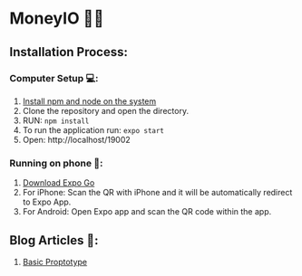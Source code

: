 # MoneyIO 🤑💸

## **Installation Process:**

### Computer Setup 💻:
1. [Install npm and node on the system](https://docs.npmjs.com/downloading-and-installing-node-js-and-npm)
2. Clone the repository and open the directory.
3. RUN: ```npm install```
4. To run the application run: ```expo start```
5. Open: http://localhost/19002

### Running on phone 📱:
1. [Download Expo Go](https://expo.dev/client)
2. For iPhone: Scan the QR with iPhone and it will be automatically redirect to Expo App.
3. For Android: Open Expo app and scan the QR code within the app.


## Blog Articles 📓:

1. [Basic Proptotype](https://github.com/nodejk/ISEE_MoneyControl/blob/main/BasicProptotype.md)
